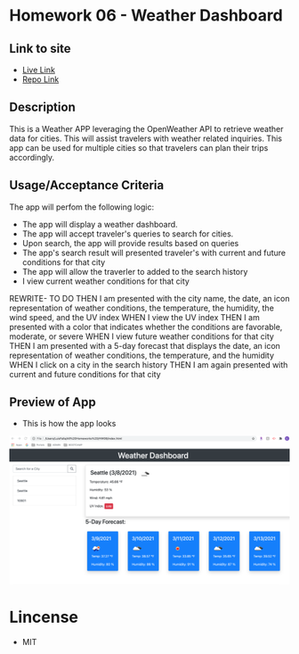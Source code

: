 # Homework 06 - Weather Dashboard

## Link to site
* [Live Link](https://chronoslou.github.io/HW06/) 
* [Repo Link](https://github.com/chronoslou/HW06) 

## Description

This is a Weather APP leveraging the OpenWeather API to retrieve weather data for cities. This will assist travelers with weather related inquiries. This app can be used for multiple cities so that travelers can plan their trips accordingly. 


## Usage/Acceptance Criteria

The app will perfom the following logic:

* The app will display a weather dashboard.
* The app will accept traveler's queries to search for cities. 
* Upon search, the app will provide results based on queries 
* The app's search result will presented traveler's with current and future conditions for that city 
* The app will allow the traverler to added to the search history
* I view current weather conditions for that city


REWRITE- TO DO
THEN I am presented with the city name, the date, an icon representation of weather conditions, the temperature, the humidity, the wind speed, and the UV index
WHEN I view the UV index
THEN I am presented with a color that indicates whether the conditions are favorable, moderate, or severe
WHEN I view future weather conditions for that city
THEN I am presented with a 5-day forecast that displays the date, an icon representation of weather conditions, the temperature, and the humidity
WHEN I click on a city in the search history
THEN I am again presented with current and future conditions for that city


## Preview of App 

* This is how the app looks

![Screenshot](./Assets/appimage.png)

# Lincense
* MIT

